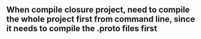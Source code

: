 ## When compile closure project, need to compile the whole project first from command line, since it needs to compile the .proto files first